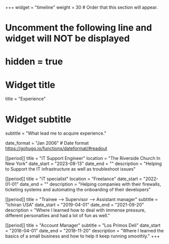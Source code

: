 +++
widget = "timeline"
weight = 30  # Order that this section will appear.

# Uncomment the following line and widget will NOT be displayed
# hidden = true

# Widget title
title = "Experience"
# Widget subtitle
subtitle = "What lead me to acquire experience."

date_format = "Jan 2006" # Date format https://gohugo.io/functions/dateformat/#readout

[[period]]
  title = "IT Support Engineer" 
  location = "The Riverside Church In New York"
  date_start = "2023-08-13"
  date_end = ""
  description = "Helping to Support the IT infrastructure as well as troubleshoot issues"

[[period]]
  title = "IT specialist" 
  location = "Freelance"
  date_start = "2022-01-01"
  date_end = ""
  description = "Helping companies with their firewalls, ticketing systems and automating the onboarding of their developers"

[[period]]
  title = "Trainee --> Supervisor --> Assistant manager"
  subtitle = "Ichiran USA"
  date_start = "2019-04-01"
  date_end = "2021-09-20"
  description = "Where I learned how to deal with immense pressure, different personalties and had a lot of fun as well."


[[period]]
  title = "Account Manager"
  subtitle = "Los Primos Deli"
  date_start = "2016-04-01"
  date_end = "2018-11-20"
  description = "Where I learned the basics of a small business and how to help it keep running smoothly."
+++


